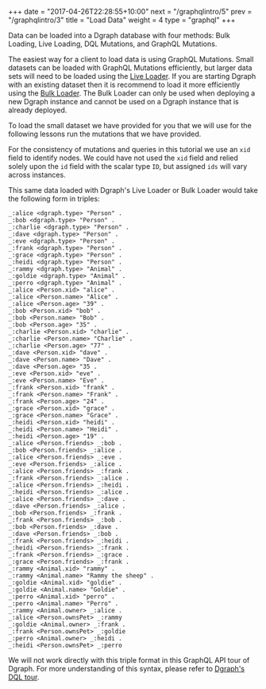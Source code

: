 +++
date = "2017-04-26T22:28:55+10:00"
next = "/graphqlintro/5"
prev = "/graphqlintro/3"
title = "Load Data"
weight = 4
type = "graphql"
+++

Data can be loaded into a Dgraph database with four methods: Bulk Loading, Live Loading, DQL Mutations, and GraphQL Mutations.

The easiest way for a client to load data is using GraphQL Mutations. Small datasets can be loaded with GraphQL Mutations efficiently, but larger data sets will need to be loaded using the [Live Loader](). If you are starting Dgraph with an existing dataset then it is recommend to load it more efficiently using the [Bulk Loader](). The Bulk Loader can only be used when deploying a new Dgraph instance and cannot be used on a Dgraph instance that is already deployed.

To load the small dataset we have provided for you that we will use for the following lessons run the mutations that we have provided.

For the consistency of mutations and queries in this tutorial we use an `xid` field to identify nodes. We could have not used the `xid` field and relied solely upon the `id` field with the scalar type `ID`, but assigned `ids` will vary across instances.

This same data loaded with Dgraph's Live Loader or Bulk Loader would take the following form in triples:

```
_:alice <dgraph.type> "Person" .
_:bob <dgraph.type> "Person" .
_:charlie <dgraph.type> "Person" .
_:dave <dgraph.type> "Person" .
_:eve <dgraph.type> "Person" .
_:frank <dgraph.type> "Person" .
_:grace <dgraph.type> "Person" .
_:heidi <dgraph.type> "Person" .
_:rammy <dgraph.type> "Animal" .
_:goldie <dgraph.type> "Animal" .
_:perro <dgraph.type> "Animal" .
_:alice <Person.xid> "alice" .
_:alice <Person.name> "Alice" .
_:alice <Person.age> "39" .
_:bob <Person.xid> "bob" .
_:bob <Person.name> "Bob" .
_:bob <Person.age> "35" .
_:charlie <Person.xid> "charlie" .
_:charlie <Person.name> "Charlie" .
_:charlie <Person.age> "77" .
_:dave <Person.xid> "dave" .
_:dave <Person.name> "Dave" .
_:dave <Person.age> "35 .
_:eve <Person.xid> "eve" .
_:eve <Person.name> "Eve" .
_:frank <Person.xid> "frank" .
_:frank <Person.name> "Frank" .
_:frank <Person.age> "24" .
_:grace <Person.xid> "grace" .
_:grace <Person.name> "Grace" .
_:heidi <Person.xid> "heidi" .
_:heidi <Person.name> "Heidi" .
_:heidi <Person.age> "19" .
_:alice <Person.friends> _:bob .
_:bob <Person.friends> _:alice .
_:alice <Person.friends> _:eve .
_:eve <Person.friends> _:alice .
_:alice <Person.friends> _:frank .
_:frank <Person.friends> _:alice .
_:alice <Person.friends> _:heidi .
_:heidi <Person.friends> _:alice .
_:alice <Person.friends> _:dave .
_:dave <Person.friends> _:alice .
_:bob <Person.friends> _:frank .
_:frank <Person.friends> _:bob .
_:bob <Person.friends> _:dave .
_:dave <Person.friends> _:bob .
_:frank <Person.friends> _:heidi .
_:heidi <Person.friends> _:frank .
_:frank <Person.friends> _:grace .
_:grace <Person.friends> _:frank .
_:rammy <Animal.xid> "rammy" .
_:rammy <Animal.name> "Rammy the sheep" .
_:goldie <Animal.xid> "goldie" .
_:goldie <Animal.name> "Goldie" .
_:perro <Animal.xid> "perro" .
_:perro <Animal.name> "Perro" .
_:rammy <Animal.owner> _:alice .
_:alice <Person.ownsPet> _:rammy
_:goldie <Animal.owner> _:frank .
_:frank <Person.ownsPet> _:goldie
_:perro <Animal.owner> _:heidi .
_:heidi <Person.ownsPet> _:perro
```

We will not work directly with this triple format in this GraphQL API tour of Dgraph. For more understanding of this syntax, please refer to [Dgraph's DQL tour](../../../intro/1).